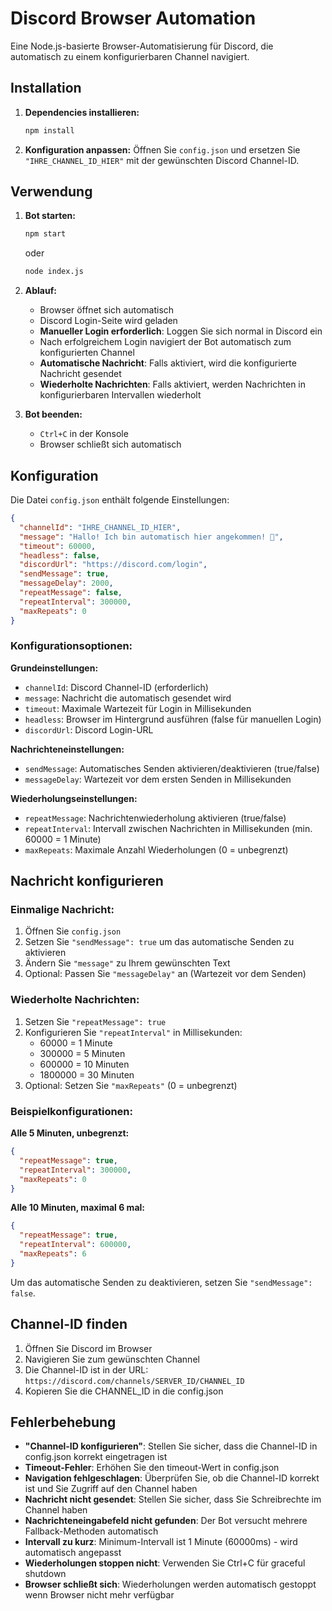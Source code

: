 # Discord Browser Automation

Eine Node.js-basierte Browser-Automatisierung für Discord, die automatisch zu einem konfigurierbaren Channel navigiert.

## Installation

1. **Dependencies installieren:**
   ```bash
   npm install
   ```

2. **Konfiguration anpassen:**
   Öffnen Sie `config.json` und ersetzen Sie `"IHRE_CHANNEL_ID_HIER"` mit der gewünschten Discord Channel-ID.

## Verwendung

1. **Bot starten:**
   ```bash
   npm start
   ```
   oder
   ```bash
   node index.js
   ```

2. **Ablauf:**
   - Browser öffnet sich automatisch
   - Discord Login-Seite wird geladen
   - **Manueller Login erforderlich**: Loggen Sie sich normal in Discord ein
   - Nach erfolgreichem Login navigiert der Bot automatisch zum konfigurierten Channel
   - **Automatische Nachricht**: Falls aktiviert, wird die konfigurierte Nachricht gesendet
   - **Wiederholte Nachrichten**: Falls aktiviert, werden Nachrichten in konfigurierbaren Intervallen wiederholt

3. **Bot beenden:**
   - `Ctrl+C` in der Konsole
   - Browser schließt sich automatisch

## Konfiguration

Die Datei `config.json` enthält folgende Einstellungen:

```json
{
  "channelId": "IHRE_CHANNEL_ID_HIER",
  "message": "Hallo! Ich bin automatisch hier angekommen! 🤖",
  "timeout": 60000,
  "headless": false,
  "discordUrl": "https://discord.com/login",
  "sendMessage": true,
  "messageDelay": 2000,
  "repeatMessage": false,
  "repeatInterval": 300000,
  "maxRepeats": 0
}
```

### Konfigurationsoptionen:

**Grundeinstellungen:**
- `channelId`: Discord Channel-ID (erforderlich)
- `message`: Nachricht die automatisch gesendet wird
- `timeout`: Maximale Wartezeit für Login in Millisekunden
- `headless`: Browser im Hintergrund ausführen (false für manuellen Login)
- `discordUrl`: Discord Login-URL

**Nachrichteneinstellungen:**
- `sendMessage`: Automatisches Senden aktivieren/deaktivieren (true/false)
- `messageDelay`: Wartezeit vor dem ersten Senden in Millisekunden

**Wiederholungseinstellungen:**
- `repeatMessage`: Nachrichtenwiederholung aktivieren (true/false)
- `repeatInterval`: Intervall zwischen Nachrichten in Millisekunden (min. 60000 = 1 Minute)
- `maxRepeats`: Maximale Anzahl Wiederholungen (0 = unbegrenzt)

## Nachricht konfigurieren

### Einmalige Nachricht:
1. Öffnen Sie `config.json`
2. Setzen Sie `"sendMessage": true` um das automatische Senden zu aktivieren
3. Ändern Sie `"message"` zu Ihrem gewünschten Text
4. Optional: Passen Sie `"messageDelay"` an (Wartezeit vor dem Senden)

### Wiederholte Nachrichten:
1. Setzen Sie `"repeatMessage": true`
2. Konfigurieren Sie `"repeatInterval"` in Millisekunden:
   - 60000 = 1 Minute
   - 300000 = 5 Minuten  
   - 600000 = 10 Minuten
   - 1800000 = 30 Minuten
3. Optional: Setzen Sie `"maxRepeats"` (0 = unbegrenzt)

### Beispielkonfigurationen:

**Alle 5 Minuten, unbegrenzt:**
```json
{
  "repeatMessage": true,
  "repeatInterval": 300000,
  "maxRepeats": 0
}
```

**Alle 10 Minuten, maximal 6 mal:**
```json
{
  "repeatMessage": true,
  "repeatInterval": 600000,
  "maxRepeats": 6
}
```

Um das automatische Senden zu deaktivieren, setzen Sie `"sendMessage": false`.

## Channel-ID finden

1. Öffnen Sie Discord im Browser
2. Navigieren Sie zum gewünschten Channel
3. Die Channel-ID ist in der URL: `https://discord.com/channels/SERVER_ID/CHANNEL_ID`
4. Kopieren Sie die CHANNEL_ID in die config.json

## Fehlerbehebung

- **"Channel-ID konfigurieren"**: Stellen Sie sicher, dass die Channel-ID in config.json korrekt eingetragen ist
- **Timeout-Fehler**: Erhöhen Sie den timeout-Wert in config.json
- **Navigation fehlgeschlagen**: Überprüfen Sie, ob die Channel-ID korrekt ist und Sie Zugriff auf den Channel haben
- **Nachricht nicht gesendet**: Stellen Sie sicher, dass Sie Schreibrechte im Channel haben
- **Nachrichteneingabefeld nicht gefunden**: Der Bot versucht mehrere Fallback-Methoden automatisch
- **Intervall zu kurz**: Minimum-Intervall ist 1 Minute (60000ms) - wird automatisch angepasst
- **Wiederholungen stoppen nicht**: Verwenden Sie Ctrl+C für graceful shutdown
- **Browser schließt sich**: Wiederholungen werden automatisch gestoppt wenn Browser nicht mehr verfügbar
